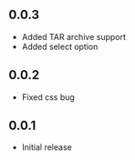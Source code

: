 ## 0.0.3

- Added TAR archive support
- Added select option


## 0.0.2

- Fixed css bug

## 0.0.1

- Initial release